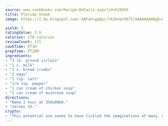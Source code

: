 ```yaml
---
source: www.cookbooks.com/Recipe-Details.aspx?id=519593
title: Florida Steak
image: https://1.bp.blogspot.com/-bAFwUcggQpc/YA2HvqthD7I/AAAAAAAABgQ/dGGityjUeSk5WIgvhJroHVt7XYoXF2qygCLcBGAsYHQ/s320/10.png

yield: 5
ratingValue: 3.9
calories: 278 calories
reviewCount: 171
cookTime: PT1H
prepTime: PT28M
ingredients:
- "3 lb. ground sirloin"
- "1 c. milk"
- "1 c. bread crumbs"
- "2 eggs"
- "1 tsp. salt"
- "1/4 tsp. pepper"
- "1 can cream of chicken soup"
- "1 can cream of mushroom soup"
directions:
- "Bake 1 hour at 350u00b0."
- "Serves 15."
crypto:
- "This potential use seems to have tickled the imaginations of many, many bitcoin fanciers."
---
```

